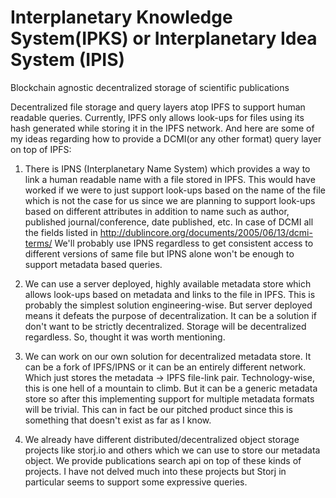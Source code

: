 # Interplanetary Knowledge System(IPKS) or Interplanetary Idea System (IPIS)
Blockchain agnostic decentralized storage of scientific publications


Decentralized file storage and query layers atop IPFS to support human readable queries. Currently, IPFS only allows look-ups for files using its hash generated while storing it in the IPFS network. And here are some of my ideas regarding how to provide a DCMI(or any other format) query layer on top of IPFS:

1. There is IPNS (Interplanetary Name System) which provides a way to link a human readable name with a file stored in IPFS. This would have worked if we were to just support look-ups based on the name of the file which is not the case for us since we are planning to support look-ups based on different attributes in addition to name such as author, published journal/conference, date published, etc. In case of DCMI all the fields listed in http://dublincore.org/documents/2005/06/13/dcmi-terms/ We'll probably use IPNS regardless to get consistent access to different versions of same file but IPNS alone won't be enough to support metadata based queries.

2. We can use a server deployed, highly available metadata store which allows look-ups based on metadata and links to the file in IPFS. This is probably the simplest solution engineering-wise. But server deployed means it defeats the purpose of decentralization. It can be a solution if don't want to be strictly decentralized. Storage will be decentralized regardless. So, thought it was worth mentioning.

3. We can work on our own solution for decentralized metadata store. It can be a fork of IPFS/IPNS or it can be an entirely different network. Which just stores the metadata -> IPFS file-link pair. Technology-wise, this is one hell of a mountain to climb. But it can be a generic metadata store so after this implementing support for multiple metadata formats will be trivial. This can in fact be our pitched product since this is something that doesn't exist as far as I know.

4. We already have different distributed/decentralized object storage projects like storj.io and others which we can use to store our metadata object. We provide publications search api on top of these kinds of projects. I have not delved much into these projects but Storj in particular seems to support some expressive queries.
